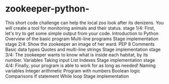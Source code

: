 # zookeeper-python-
This short code challenge can help the local zoo look after its denizens. You will create a tool for monitoring animals and their status.
stage 1/4:
First, let's try to get some simple output from your code.
Introduction to Python
Overview of the basic program
Multi-line programs
Stage implementation
stage 2/4:
Show the zookeeper an image of her ward.
PEP 8
Comments
Basic data types
Quotes and multi-line strings
Stage implementation
stage 3/4:
The zookeeper wants to know what is inside each habitat, by its number.
Variables
Taking input
List
Indexes
Stage implementation
stage 4/4:
Finally, your program is able to work for as long as needed!
Naming variables
Integer arithmetic
Program with numbers
Boolean logic
Comparisons
If statement
While loop
Stage implementation
